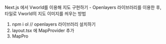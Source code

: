 Next.js 에서 Vworld를 이용해 지도 구현하기 - Openlayers 라이브러리를 이용한 후, 타일로 Vworld의 지도 이미지를 씌우는 방법 

1.  npm i ol     // openlayers 라이브러리 설치하기
2.  layout.tsx 에 MapProvider 추가
3. MapPro